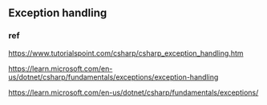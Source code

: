 ## Exception handling


### ref
https://www.tutorialspoint.com/csharp/csharp_exception_handling.htm

https://learn.microsoft.com/en-us/dotnet/csharp/fundamentals/exceptions/exception-handling

https://learn.microsoft.com/en-us/dotnet/csharp/fundamentals/exceptions/
